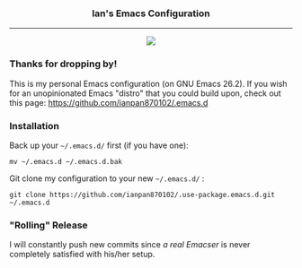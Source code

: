 <div align="center">
 <h3>Ian's Emacs Configuration</h3>
</div>

<hr>

<p align="center">
  <img src="https://upload.wikimedia.org/wikipedia/commons/thumb/0/08/EmacsIcon.svg/120px-EmacsIcon.svg.png" />
</p>

### Thanks for dropping by!
This is my personal Emacs configuration (on GNU Emacs 26.2). If you wish for an unopinionated Emacs "distro" that you could build upon, check out this page: https://github.com/ianpan870102/.emacs.d

### Installation
Back up your `~/.emacs.d/` first (if you have one):

```
mv ~/.emacs.d ~/.emacs.d.bak
```

Git clone my configuration to your new `~/.emacs.d/` :
```
git clone https://github.com/ianpan870102/.use-package.emacs.d.git ~/.emacs.d
```

### "Rolling" Release
I will constantly push new commits since *a real Emacser* is never completely satisfied with his/her setup.

